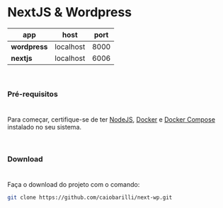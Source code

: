 # NextJS & Wordpress

| app           | host      | port |
| ------------- | --------- | ---- |
| **wordpress** | localhost | 8000 |
| **nextjs**    | localhost | 6006 |

<br />

### Pré-requisitos

#

Para começar, certifique-se de ter [NodeJS](https://nodejs.org/en/), [Docker](https://docs.docker.com/) e [Docker Compose](https://docs.docker.com/compose/install/) instalado no seu sistema.

<br />

### Download

#

Faça o download do projeto com o comando:

```sh
git clone https://github.com/caiobarilli/next-wp.git
```
